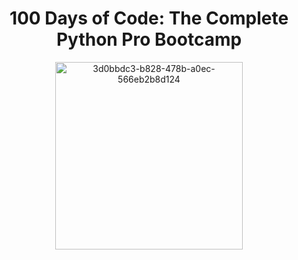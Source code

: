 <h1 align="center">100 Days of Code: The Complete Python Pro Bootcamp
</h1>
<div align="center">
 <img width="300" height="300" alt="3d0bbdc3-b828-478b-a0ec-566eb2b8d124" src="https://github.com/user-attachments/assets/89223538-4f16-4d32-81e8-222dbdf9e8c4" />
</div>


